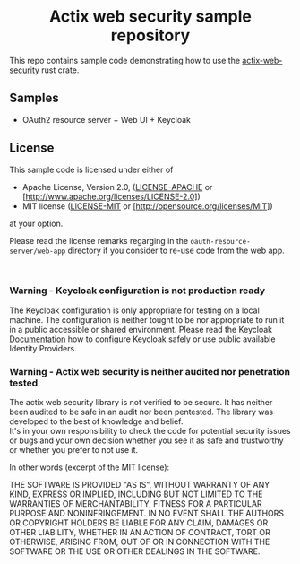 <div align="center">
  <h1>Actix web security sample repository</h1>
</div>

This repo contains sample code demonstrating how to use the [actix-web-security](https://github.com/cschaible/actix-web-security) rust crate.

## Samples

* OAuth2 resource server + Web UI + Keycloak

## License

This sample code is licensed under either of

* Apache License, Version 2.0, ([LICENSE-APACHE](LICENSE-APACHE) or
  [http://www.apache.org/licenses/LICENSE-2.0])
* MIT license ([LICENSE-MIT](LICENSE-MIT) or
  [http://opensource.org/licenses/MIT])

at your option.  

Please read the license remarks regarging in the `oauth-resource-server/web-app` directory if you consider to re-use code from the web app.


<br/>

### Warning - Keycloak configuration is not production ready
The Keycloak configuration is only appropriate for testing on a local machine. The configuration is neither tought to be nor appropriate to run it in a public accessible or shared environment. Please read the Keycloak [Documentation](https://www.keycloak.org/documentation) how to configure Keycloak safely or use public available Identity Providers.

### Warning - Actix web security is neither audited nor penetration tested 
The actix web security library is not verified to be secure. It has neither been audited to be safe in an audit nor been pentested.
The library was developed to the best of knowledge and belief.  
It's in your own responsibility to check the code for potential security issues or bugs and your own decision 
whether you see it as safe and trustworthy or whether you prefer to not use it.

In other words (excerpt of the MIT license):

THE SOFTWARE IS PROVIDED "AS IS", WITHOUT WARRANTY OF ANY KIND, EXPRESS OR
IMPLIED, INCLUDING BUT NOT LIMITED TO THE WARRANTIES OF MERCHANTABILITY,
FITNESS FOR A PARTICULAR PURPOSE AND NONINFRINGEMENT. IN NO EVENT SHALL THE
AUTHORS OR COPYRIGHT HOLDERS BE LIABLE FOR ANY CLAIM, DAMAGES OR OTHER
LIABILITY, WHETHER IN AN ACTION OF CONTRACT, TORT OR OTHERWISE, ARISING FROM,
OUT OF OR IN CONNECTION WITH THE SOFTWARE OR THE USE OR OTHER DEALINGS IN THE
SOFTWARE.